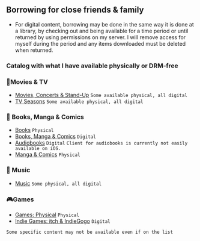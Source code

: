 ## Borrowing for close friends & family
- For digital content, borrowing may be done in the same way it is done at a library, by checking out and being available for a time period or until returned by using permissions on my server. I will remove access for myself during the period and any items downloaded must be deleted when returned. 
### Catalog with what I have available physically or DRM-free
### 🍿Movies & TV
- [Movies, Concerts & Stand-Up](https://letterboxd.com/erictbar/list/sharing/share/DbfL8vgaagQGl9a0/)
  ``Some available physical, all digital``
- [TV Seasons](https://www.serializd.com/list/107439)  ``Some available physical, all digital``

### 📕 Books, Manga & Comics
- [Books](https://www.libib.com/u/ericb/l/1467273) ``Physical``
- [Books, Manga & Comics](https://app.thestorygraph.com/tags/77f54844-5d9a-4164-bb16-d3f0b1a3fdb4) ``Digital``
- [Audiobooks](https://app.thestorygraph.com/tags/e9677c9d-0926-4df6-8390-32028950a67a) ``Digital``
  ``Client for audiobooks is currently not easily available on iOS.``
- [Manga & Comics](https://www.libib.com/u/ericb/l/1467304) ``Physical``

### 🎸 Music
- [Music](https://www.libib.com/u/ericb/l/1467708) ``Some physical, all digital``

### 🎮Games
- [Games: Physical](https://howlongtobeat.com/user/erictbar/lists/25549/Physical-for-borrowing) ``Physical``
- [Indie Games: itch & IndieGogo](https://howlongtobeat.com/user/erictbar/lists/1959/Digital-Library---itch.ioIndieGala) ``Digital``

``Some specific content may not be available even if on the list``
